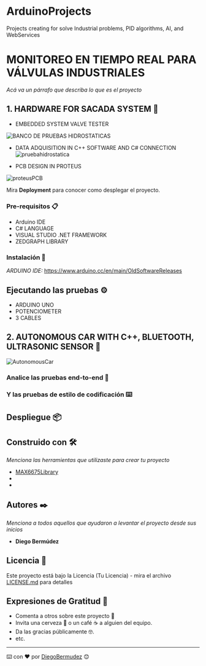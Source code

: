 # ArduinoProjects
Projects creating for solve Industrial problems, PID algorithms, AI, and WebServices



# MONITOREO EN TIEMPO REAL PARA VÁLVULAS INDUSTRIALES

_Acá va un párrafo que describa lo que es el proyecto_

## 1. HARDWARE FOR SACADA SYSTEM 🚀


* EMBEDDED SYSTEM VALVE TESTER

![BANCO DE PRUEBAS HIDROSTATICAS](https://user-images.githubusercontent.com/22797982/90323407-96349080-df26-11ea-96e5-f97a27f3d875.png)

* DATA ADQUISITION IN C++ SOFTWARE AND C# CONNECTION
![pruebahidrostatica](https://user-images.githubusercontent.com/22797982/90323581-b06f6e00-df28-11ea-9550-0cf8cd0b5d7c.jpg)


* PCB DESIGN IN PROTEUS

![proteusPCB](https://user-images.githubusercontent.com/22797982/90323834-435dd780-df2c-11ea-8e95-d6c941814c7a.png)


Mira **Deployment** para conocer como desplegar el proyecto.


### Pre-requisitos 📋
* Arduino IDE
* C# LANGUAGE
* VISUAL STUDIO .NET FRAMEWORK
* ZEDGRAPH LIBRARY

### Instalación 🔧
_ARDUINO IDE:_
https://www.arduino.cc/en/main/OldSoftwareReleases 
## Ejecutando las pruebas ⚙️

* ARDUINO UNO
* POTENCIOMETER
* 3 CABLES


## 2. AUTONOMOUS CAR WITH C++, BLUETOOTH, ULTRASONIC SENSOR 🚀


![AutonomousCar](https://user-images.githubusercontent.com/22797982/90448933-facd2800-e0ab-11ea-93e2-3ee3a80c74af.jpeg)


### Analice las pruebas end-to-end 🔩
### Y las pruebas de estilo de codificación ⌨️
## Despliegue 📦
## Construido con 🛠️




_Menciona las herramientas que utilizaste para crear tu proyecto_

* [MAX6675Library](https://github.com/adafruit/MAX6675-library)
* 
* 

## Autores ✒️

_Menciona a todos aquellos que ayudaron a levantar el proyecto desde sus inicios_

* **Diego Bermúdez**


## Licencia 📄

Este proyecto está bajo la Licencia (Tu Licencia) - mira el archivo [LICENSE.md](LICENSE.md) para detalles

## Expresiones de Gratitud 🎁

* Comenta a otros sobre este proyecto 📢
* Invita una cerveza 🍺 o un café ☕ a alguien del equipo. 
* Da las gracias públicamente 🤓.
* etc.



---
⌨️ con ❤️ por [DiegoBermudez](https://github.com/aadiegoaa96) 😊
